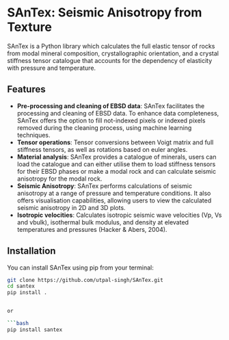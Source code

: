 # SAnTex: Seismic Anisotropy from Texture

SAnTex is a Python library which calculates the full elastic tensor of rocks from modal mineral composition, crystallographic orientation, and a crystal stiffness tensor catalogue that accounts for the dependency of elasticity with pressure and temperature.

## Features

- **Pre-processing and cleaning of EBSD data**: SAnTex facilitates the processing and cleaning of EBSD data.  To enhance data completeness, SAnTex  offers the option to fill not-indexed pixels or indexed pixels removed during the cleaning process, using machine learning techniques.
- **Tensor operations**: Tensor conversions between Voigt matrix and full stiffness tensors, as well as rotations based on euler angles.
- **Material analysis**: SAnTex provides a catalogue of minerals, users can load the catalogue and can either utilise them to load stiffness tensors for their EBSD phases or make a modal rock and can calculate seismic anisotropy for the modal rock.
- **Seismic Anisotropy**: SAnTex performs calculations of seismic anisotropy at a range of pressure and temperature conditions.  It also offers visualisation capabilities, allowing users to view the calculated seismic anisotropy in 2D and 3D plots. 
- **Isotropic velocities**: Calculates isotropic seismic wave velocities (Vp, Vs and vbulk), isothermal bulk modulus, and density at elevated temperatures and pressures (Hacker & Abers, 2004). 


## Installation

You can install SAnTex using pip from your terminal:

```bash
git clone https://github.com/utpal-singh/SAnTex.git
cd santex
pip install .


or

```bash
pip install santex

